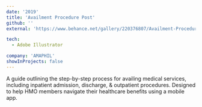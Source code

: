 ```yaml
---
date: '2019'
title: 'Availment Procedure Post'
github: ''
external: 'https://www.behance.net/gallery/220376807/Availment-Procedure'

tech:
  - Adobe Illustrator

company: 'AMAPHIL'
showInProjects: false
---
```


A guide outlining the step-by-step process for availing medical services, including inpatient admission,
discharge, & outpatient procedures. Designed to help HMO members navigate their healthcare
benefits using a mobile app.
